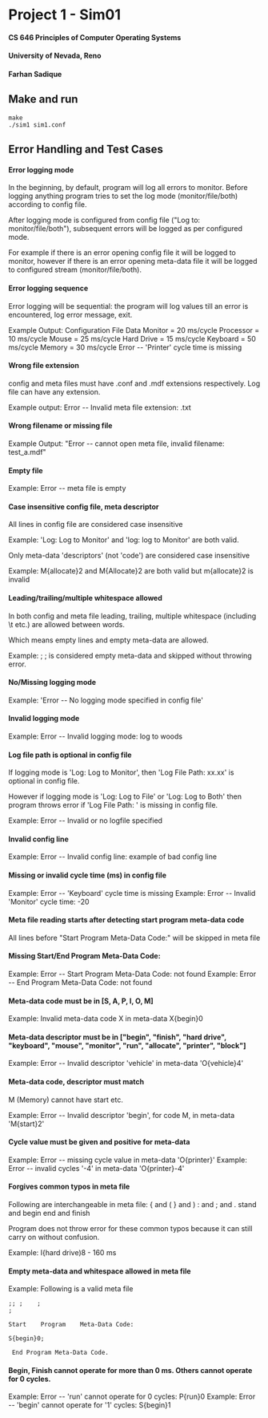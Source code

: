 # Project 1 - Sim01

#### CS 646 Principles of Computer Operating Systems

#### University of Nevada, Reno

#### Farhan Sadique


## Make and run

```
make
./sim1 sim1.conf
```

## Error Handling and Test Cases



#### Error logging mode

In the beginning, by default, program will log all errors to monitor. Before logging anything program tries to set the log mode (monitor/file/both) according to config file.

After logging mode is configured from config file ("Log to: monitor/file/both"), subsequent errors will be logged as per configured mode. 

For example if there is an error opening config file it will be logged to monitor, however if there is an error opening meta-data file it will be logged to configured stream (monitor/file/both).



#### Error logging sequence

Error logging will be sequential: the program will log values till an error is encountered, log error message, exit.

Example Output: 
Configuration File Data
Monitor = 20 ms/cycle
Processor = 10 ms/cycle
Mouse = 25 ms/cycle
Hard Drive = 15 ms/cycle
Keyboard = 50 ms/cycle
Memory = 30 ms/cycle
Error -- 'Printer' cycle time is missing



#### Wrong file extension

config and meta files must have .conf and .mdf extensions respectively. Log file can have any extension.

Example output: Error -- Invalid meta file extension: .txt



#### Wrong filename or missing file

Example Output: "Error -- cannot open meta file, invalid filename: test_a.mdf"



#### Empty file

Example: Error -- meta file is empty


#### Case insensitive config file, meta descriptor

All lines in config file are considered case insensitive

Example: 'Log: Log to Monitor' and 'log: log to Monitor' are both valid.

Only meta-data 'descriptors' (not 'code') are considered case insensitive

Example: M{allocate}2 and M{Allocate}2 are both valid but m{allocate}2 is invalid


#### Leading/trailing/multiple whitespace allowed

In both config and meta file leading, trailing, multiple whitespace (including \t etc.) are allowed between words. 

Which means empty lines and empty meta-data are allowed. 

Example: ; ; is considered empty meta-data and skipped without throwing error.



#### No/Missing logging mode

Example: 'Error -- No logging mode specified in config file'



#### Invalid logging mode

Example: Error -- Invalid logging mode: log to woods



#### Log file path is optional in config file

If logging mode is 'Log: Log to Monitor', then 'Log File Path: xx.xx' is optional in config file. 

However if logging mode is 'Log: Log to File' or 'Log: Log to Both' then program throws error if 'Log File Path: ' is missing in config file.

Example: Error -- Invalid or no logfile specified



#### Invalid config line

Example: Error -- Invalid config line: example of bad config line



#### Missing or invalid cycle time (ms) in config file

Example: Error -- 'Keyboard' cycle time is missing
Example: Error -- Invalid 'Monitor' cycle time: -20



#### Meta file reading starts after detecting start program meta-data code

All lines before "Start Program Meta-Data Code:" will be skipped in meta file



#### Missing Start/End Program Meta-Data Code:

Example: Error -- Start Program Meta-Data Code: not found
Example: Error -- End Program Meta-Data Code: not found


#### Meta-data code must be in [S, A, P, I, O, M]

Example: Invalid meta-data code X in meta-data X{begin}0



#### Meta-data descriptor must be in ["begin", "finish", "hard drive", "keyboard", "mouse", "monitor", "run", "allocate", "printer", "block"]

Example: Error -- Invalid descriptor 'vehicle' in meta-data 'O{vehicle}4'



#### Meta-data code, descriptor must match

M (Memory) cannot have start etc.

Example: Error -- Invalid descriptor 'begin', for code M, in meta-data 'M{start}2'



#### Cycle value must be given and positive for meta-data

Example: Error -- missing cycle value in meta-data 'O{printer}'
Example: Error -- invalid cycles '-4' in meta-data 'O{printer}-4'



#### Forgives common typos in meta file

Following are interchangeable in meta file:
{ and (
} and )
: and ; and .
stand and begin
end and finish

Program does not throw error for these common typos because it can still carry on without confusion. 

Example: I{hard drive)8 - 160 ms



#### Empty meta-data and whitespace allowed in meta file

Example: Following is a valid meta file 

```
;; ;	;
;	

Start    Program 	Meta-Data Code:

S{begin}0;
  
 End Program Meta-Data Code.

```



#### Begin, Finish cannot operate for more than 0 ms. Others cannot operate for 0 cycles.

Example: Error -- 'run' cannot operate for 0 cycles: P{run}0
Example: Error -- 'begin' cannot operate for '1' cycles: S{begin}1





































